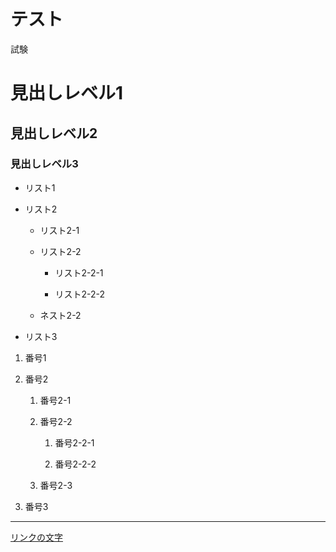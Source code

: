 # テスト

試験

# 見出しレベル1

## 見出しレベル2

### 見出しレベル3

- リスト1

- リスト2

  - リスト2-1

  - リスト2-2

    - リスト2-2-1

    - リスト2-2-2

  - ネスト2-2

- リスト3

1. 番号1

1. 番号2

   1. 番号2-1

   1. 番号2-2

      1. 番号2-2-1

      1. 番号2-2-2

   1. 番号2-3

1. 番号3

---

[リンクの文字](https://www.google.co.jp/)
